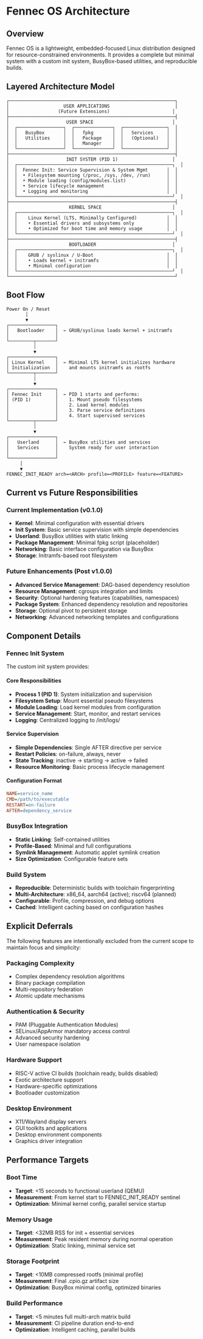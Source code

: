 # Fennec OS Architecture

## Overview

Fennec OS is a lightweight, embedded-focused Linux distribution designed for resource-constrained environments. It provides a complete but minimal system with a custom init system, BusyBox-based utilities, and reproducible builds.

## Layered Architecture Model

```
┌─────────────────────────────────────────────────────────────┐
│                    USER APPLICATIONS                        │
│                  (Future Extensions)                       │
├─────────────────────────────────────────────────────────────┤
│                     USER SPACE                             │
│  ┌─────────────────┐  ┌──────────────┐  ┌────────────────┐  │
│  │   BusyBox       │  │   fpkg       │  │   Services     │  │
│  │   Utilities     │  │   Package    │  │   (Optional)   │  │
│  │                 │  │   Manager    │  │                │  │
│  └─────────────────┘  └──────────────┘  └────────────────┘  │
├─────────────────────────────────────────────────────────────┤
│                     INIT SYSTEM (PID 1)                    │
│  ┌─────────────────────────────────────────────────────────┐  │
│  │  Fennec Init: Service Supervision & System Mgmt       │  │
│  │  • Filesystem mounting (/proc, /sys, /dev, /run)      │  │
│  │  • Module loading (config/modules.list)               │  │
│  │  • Service lifecycle management                       │  │
│  │  • Logging and monitoring                             │  │
│  └─────────────────────────────────────────────────────────┘  │
├─────────────────────────────────────────────────────────────┤
│                      KERNEL SPACE                          │
│  ┌─────────────────────────────────────────────────────────┐  │
│  │    Linux Kernel (LTS, Minimally Configured)           │  │
│  │    • Essential drivers and subsystems only            │  │
│  │    • Optimized for boot time and memory usage         │  │
│  └─────────────────────────────────────────────────────────┘  │
├─────────────────────────────────────────────────────────────┤
│                      BOOTLOADER                            │
│  ┌─────────────────────────────────────────────────────────┐  │
│  │    GRUB / syslinux / U-Boot                           │  │
│  │    • Loads kernel + initramfs                         │  │
│  │    • Minimal configuration                            │  │
│  └─────────────────────────────────────────────────────────┘  │
└─────────────────────────────────────────────────────────────┘
```

## Boot Flow

```
Power On / Reset
       │
       ▼
┌─────────────────┐
│   Bootloader    │  ← GRUB/syslinux loads kernel + initramfs
│                 │
└─────────┬───────┘
          │
          ▼
┌─────────────────┐
│ Linux Kernel    │  ← Minimal LTS kernel initializes hardware
│ Initialization  │    and mounts initramfs as rootfs
└─────────┬───────┘
          │
          ▼
┌─────────────────┐
│ Fennec Init     │  ← PID 1 starts and performs:
│ (PID 1)         │    1. Mount pseudo filesystems
│                 │    2. Load kernel modules  
│                 │    3. Parse service definitions
│                 │    4. Start supervised services
└─────────┬───────┘
          │
          ▼
┌─────────────────┐
│   Userland      │  ← BusyBox utilities and services
│   Services      │    System ready for user interaction
│                 │
└─────────────────┘
     │
     ▼
FENNEC_INIT_READY arch=<ARCH> profile=<PROFILE> feature=<FEATURE>
```

## Current vs Future Responsibilities

### Current Implementation (v0.1.0)
- **Kernel**: Minimal configuration with essential drivers
- **Init System**: Basic service supervision with simple dependencies
- **Userland**: BusyBox utilities with static linking
- **Package Management**: Minimal fpkg script (placeholder)
- **Networking**: Basic interface configuration via BusyBox
- **Storage**: Initramfs-based root filesystem

### Future Enhancements (Post v1.0.0)
- **Advanced Service Management**: DAG-based dependency resolution
- **Resource Management**: cgroups integration and limits
- **Security**: Optional hardening features (capabilities, namespaces)
- **Package System**: Enhanced dependency resolution and repositories
- **Storage**: Optional pivot to persistent storage
- **Networking**: Advanced networking templates and configurations

## Component Details

### Fennec Init System
The custom init system provides:

#### Core Responsibilities
- **Process 1 (PID 1)**: System initialization and supervision
- **Filesystem Setup**: Mount essential pseudo filesystems
- **Module Loading**: Load kernel modules from configuration
- **Service Management**: Start, monitor, and restart services
- **Logging**: Centralized logging to /init/logs/

#### Service Supervision
- **Simple Dependencies**: Single AFTER directive per service
- **Restart Policies**: on-failure, always, never
- **State Tracking**: inactive → starting → active → failed
- **Resource Monitoring**: Basic process lifecycle management

#### Configuration Format
```ini
NAME=service_name
CMD=/path/to/executable
RESTART=on-failure
AFTER=dependency_service
```

### BusyBox Integration
- **Static Linking**: Self-contained utilities
- **Profile-Based**: Minimal and full configurations
- **Symlink Management**: Automatic applet symlink creation
- **Size Optimization**: Configurable feature sets

### Build System
- **Reproducible**: Deterministic builds with toolchain fingerprinting
- **Multi-Architecture**: x86_64, aarch64 (active); riscv64 (planned)
- **Configurable**: Profile, compression, and debug options
- **Cached**: Intelligent caching based on configuration hashes

## Explicit Deferrals

The following features are intentionally excluded from the current scope to maintain focus and simplicity:

### Packaging Complexity
- Complex dependency resolution algorithms
- Binary package compilation
- Multi-repository federation
- Atomic update mechanisms

### Authentication & Security
- PAM (Pluggable Authentication Modules)
- SELinux/AppArmor mandatory access control
- Advanced security hardening
- User namespace isolation

### Hardware Support
- RISC-V active CI builds (toolchain ready, builds disabled)
- Exotic architecture support
- Hardware-specific optimizations
- Bootloader customization

### Desktop Environment
- X11/Wayland display servers
- GUI toolkits and applications
- Desktop environment components
- Graphics driver integration

## Performance Targets

### Boot Time
- **Target**: <15 seconds to functional userland (QEMU)
- **Measurement**: From kernel start to FENNEC_INIT_READY sentinel
- **Optimization**: Minimal kernel config, parallel service startup

### Memory Usage
- **Target**: <32MB RSS for init + essential services
- **Measurement**: Peak resident memory during normal operation
- **Optimization**: Static linking, minimal service set

### Storage Footprint
- **Target**: <10MB compressed rootfs (minimal profile)
- **Measurement**: Final .cpio.gz artifact size
- **Optimization**: BusyBox minimal config, optimized binaries

### Build Performance
- **Target**: <5 minutes full multi-arch matrix build
- **Measurement**: CI pipeline duration end-to-end
- **Optimization**: Intelligent caching, parallel builds